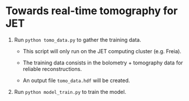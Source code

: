 # Towards real-time tomography for JET

1. Run `python tomo_data.py` to gather the training data.

    - This script will only run on the JET computing cluster (e.g. Freia).

    - The training data consists in the bolometry + tomography data for reliable reconstructions.
    
    - An output file `tomo_data.hdf` will be created.

2. Run `python model_train.py` to train the model.

